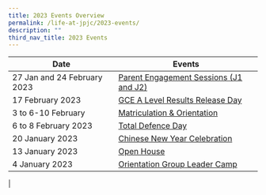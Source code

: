```yaml
---
title: 2023 Events Overview
permalink: /life-at-jpjc/2023-events/
description: ""
third_nav_title: 2023 Events
---
```

| Date | Events | 
| -------- | -------- |
|27 Jan and 24 February 2023| [Parent Engagement Sessions (J1 and J2)](/life-at-jpjc/2023-events/parentes/)
|17 February 2023| [GCE A Level Results Release Day](/life-at-jpjc/2023-Events/GCEAlevelresultsreleaseday)
|3 to 6-10 February|[Matriculation & Orientation](/life-at-jpjc/2023-Events/mo)
|6 to 8 February 2023| [Total Defence Day](/life-at-jpjc/2023-Events/TDD)
|20 January 2023| [Chinese New Year Celebration](/life-at-jpjc/2023-Events/cnycelebration/)
|13 January 2023 | [Open House](https://www.jpjc.moe.edu.sg/life-at-jpjc/2023-Events/openhouse/)|
|4 January 2023 | [Orientation Group Leader Camp](https://www.jpjc.moe.edu.sg/life-at-jpjc/2023-Events/OGLC/)|
|